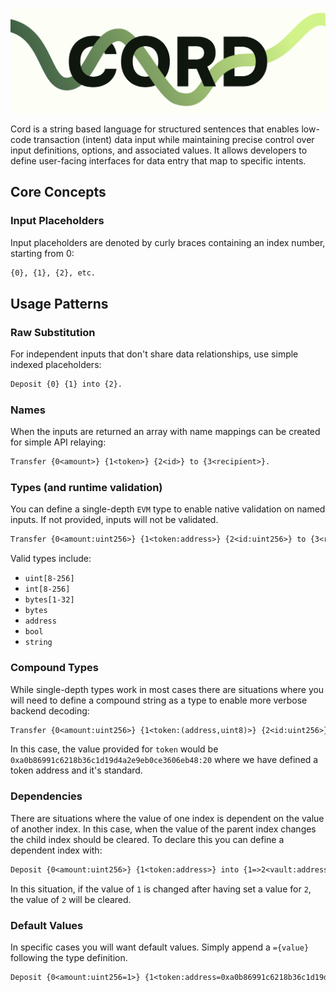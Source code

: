 ![Cord image](./cord.png)

Cord is a string based language for structured sentences that enables low-code transaction (intent) data input while maintaining precise control over input definitions, options, and associated values. It allows developers to define user-facing interfaces for data entry that map to specific intents.

## Core Concepts

### Input Placeholders

Input placeholders are denoted by curly braces containing an index number, starting from 0:

```txt
{0}, {1}, {2}, etc.
```

## Usage Patterns

### Raw Substitution

For independent inputs that don't share data relationships, use simple indexed placeholders:

```txt
Deposit {0} {1} into {2}.
```

### Names

When the inputs are returned an array with name mappings can be created for simple API relaying:

```txt
Transfer {0<amount>} {1<token>} {2<id>} to {3<recipient>}.
```

### Types (and runtime validation)

You can define a single-depth `EVM` type to enable native validation on named inputs. If not provided, inputs will not be validated.

```txt
Transfer {0<amount:uint256>} {1<token:address>} {2<id:uint256>} to {3<recipient:address>}.
```

Valid types include:

-   `uint[8-256]`
-   `int[8-256]`
-   `bytes[1-32]`
-   `bytes`
-   `address`
-   `bool`
-   `string`

### Compound Types

While single-depth types work in most cases there are situations where you will need to define a compound string as a type to enable more verbose backend decoding:

```txt
Transfer {0<amount:uint256>} {1<token:(address,uint8)>} {2<id:uint256>} to {3<recipient:address>}.
```

In this case, the value provided for `token` would be `0xa0b86991c6218b36c1d19d4a2e9eb0ce3606eb48:20` where we have defined a token address and it's standard.

### Dependencies

There are situations where the value of one index is dependent on the value of another index. In this case, when the value of the parent index changes the child index should be cleared. To declare this you can define a dependent index with:

```txt
Deposit {0<amount:uint256>} {1<token:address>} into {1=>2<vault:address>}.
```

In this situation, if the value of `1` is changed after having set a value for `2`, the value of `2` will be cleared.

### Default Values

In specific cases you will want default values. Simply append a `={value}` following the type definition.

```txt
Deposit {0<amount:uint256=1>} {1<token:address=0xa0b86991c6218b36c1d19d4a2e9eb0ce3606eb48:uint8=20>} into {1=>2<vault:address>}.
```
